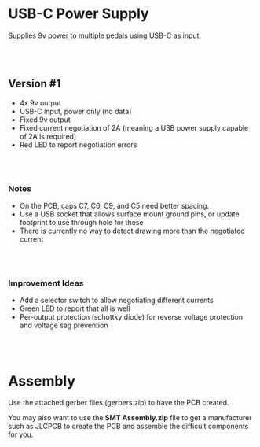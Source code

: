 # USB-C Power Supply

Supplies 9v power to multiple pedals using USB-C as input.


</br></br>
## Version #1

* 4x 9v output
* USB-C input, power only (no data)
* Fixed 9v output
* Fixed current negotiation of 2A (meaning a USB power supply capable of 2A is required)
* Red LED to report negotiation errors


</br></br>
### Notes

* On the PCB, caps C7, C6, C9, and C5 need better spacing.
* Use a USB socket that allows surface mount ground pins, or update footprint to use through hole for these
* There is currently no way to detect drawing more than the negotiated current


</br></br>
### Improvement Ideas

* Add a selector switch to allow negotiating different currents
* Green LED to report that all is well
* Per-output protection (schottky diode) for reverse voltage protection and voltage sag prevention


</br></br>
# Assembly

Use the attached gerber files (gerbers.zip) to have the PCB created.

You may also want to use the **SMT Assembly.zip** file to get a manufacturer such as JLCPCB to create the PCB and assemble the difficult components for you.

